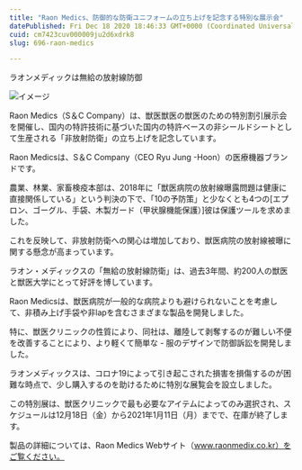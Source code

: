 ```yaml
---
title: "Raon Medics、防御的な防衛ユニフォームの立ち上げを記念する特別な展示会"
datePublished: Fri Dec 18 2020 18:46:33 GMT+0000 (Coordinated Universal Time)
cuid: cm7423cuv000009ju2d6xdrk8
slug: 696-raon-medics

---
```



ラオンメディックは無給の放射線防御

![イメージ](https://cdn.hashnode.com/res/hashnode/image/upload/v1739494465212/1b1bd7c0-e31d-461b-8248-9e71f54fe962.jpeg)

Raon Medics（S＆C Company）は、獣医獣医の獣医のための特別割引展示会を開催し、国内の特許技術に基づいた国内の特許ベースの非シールドシートとして生産される「非放射防衛」の立ち上げを記念しています。

Raon Medicsは、S＆C Company（CEO Ryu Jung -Hoon）の医療機器ブランドです。

農業、林業、家畜検疫本部は、2018年に「獣医病院の放射線曝露問題は健康に直接関係している」という判決の下で、「10の予防策」と少なくとも4つの[エプロン、ゴーグル、手袋、木製ガード（甲状腺機能保護）]彼は保護ツールを求めました。

これを反映して、非放射防衛への関心は増加しており、獣医病院の放射線被曝に関する懸念が高まっています。

ラオン・メディックスの「無給の放射線防衛」は、過去3年間、約200人の獣医と獣医大学にとって好評を博しています。

Raon Medicsは、獣医病院が一般的な病院よりも避けられないことを考慮して、非積み上げ手袋や非lapを含むさまざまな製品を開発しました。

特に、獣医クリニックの性質により、同社は、離陸して剥奪するのが難しい不便を改善することにより、より軽くて簡単な - 服のデザインで防御訴訟を開発しました。

ラオンメディックスは、コロナ19によって引き起こされた損害を損傷するのが困難な時点で、少し購入するのを助けるために特別な展覧会を設立しました。

この特別展は、獣医クリニックで最も必要なアイテムによってのみ選択され、スケジュールは12月18日（金）から2021年1月11日（月）までで、在庫が終了します。

製品の詳細については、Raon Medics Webサイト（www.raonmedix.co.kr）をご覧ください。